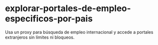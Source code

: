 # explorar-portales-de-empleo-especificos-por-pais
Usa un proxy para búsqueda de empleo internacional y accede a portales extranjeros sin límites ni bloqueos.
